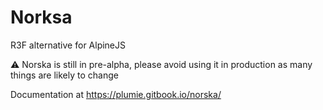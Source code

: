 # Norksa

R3F alternative for AlpineJS

⚠️ Norska is still in pre-alpha, please avoid using it in production as many things are likely to change

Documentation at https://plumie.gitbook.io/norska/
